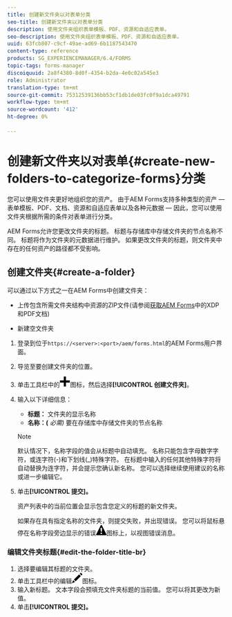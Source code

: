 ```yaml
---
title: 创建新文件夹以对表单分类
seo-title: 创建新文件夹以对表单分类
description: 使用文件夹组织表单模板、PDF、资源和自适应表单。
seo-description: 使用文件夹组织表单模板、PDF、资源和自适应表单。
uuid: 63fcb807-c9cf-49ae-ad69-6b1187543470
content-type: reference
products: SG_EXPERIENCEMANAGER/6.4/FORMS
topic-tags: forms-manager
discoiquuid: 2a8f4380-8d0f-4354-b2da-4e0c02a545e3
role: Administrator
translation-type: tm+mt
source-git-commit: 75312539136bb53cf1db1de03fc0f9a1dca49791
workflow-type: tm+mt
source-wordcount: '412'
ht-degree: 0%

---
```



# 创建新文件夹以对表单{#create-new-folders-to-categorize-forms}分类

您可以使用文件夹更好地组织您的资产。 由于AEM Forms支持多种类型的资产 — 表单模板、PDF、文档、资源和自适应表单以及各种元数据 — 因此，您可以使用文件夹根据所需的条件对表单进行分类。

AEM Forms允许您更改文件夹的标题。 标题与存储库中存储文件夹的节点名称不同。 标题将作为文件夹的元数据进行维护。 如果更改文件夹的标题，则文件夹中存在的任何资产的路径都不受影响。

## 创建文件夹{#create-a-folder}

可以通过以下方式之一在AEM Forms中创建文件夹：

* 上传包含所需文件夹结构中资源的ZIP文件(请参阅[获取AEM Forms](/help/forms/using/get-xdp-pdf-documents-aem.md)中的XDP和PDF文档)

* 新建空文件夹

1. 登录到位于`https://<server>:<port>/aem/forms.html`的AEM Forms用户界面。
1. 导览至要创建文件夹的位置。
1. 单击工具栏中的![aem6forms_add](assets/aem6forms_add.png)图标，然后选择&#x200B;**[!UICONTROL 创建文件夹]**。

1. 输入以下详细信息：

   * **标题：** 文件夹的显示名称
   * **名称：(** *必需)* 要在存储库中存储文件夹的节点名称

   >[!NOTE]
   >
   >默认情况下，名称字段的值会从标题中自动填充。 名称只能包含字母数字字符，或连字符(-)和下划线(_)特殊字符。 在标题中输入的任何其他特殊字符将自动替换为连字符，并会提示您确认新名称。 您可以选择继续使用建议的名称或进一步编辑它。

1. 单击&#x200B;**[!UICONTROL 提交]。**

   资产列表中的当前位置会显示包含您定义的标题的新文件夹。

   如果存在具有指定名称的文件夹，则提交失败，并出现错误。 您可以将鼠标悬停在名称字段旁边显示的错误![aem6forms_error_alert](assets/aem6forms_error_alert.png)图标上，以视图错误消息。

### 编辑文件夹标题{#edit-the-folder-title-br}

1. 选择要编辑其标题的文件夹。
1. 单击工具栏中的编辑![aem6forms_edit](assets/aem6forms_edit.png)图标。
1. 输入新标题。 文本字段会预填充文件夹标题的当前值。 您可以将其更改为新值。
1. 单击&#x200B;**[!UICONTROL 提交]。**

